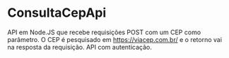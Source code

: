 # ConsultaCepApi
API em Node.JS que recebe requisições POST com um CEP como parâmetro. O CEP é pesquisado em https://viacep.com.br/ e o retorno vai na resposta da requisição. API com autenticação.

